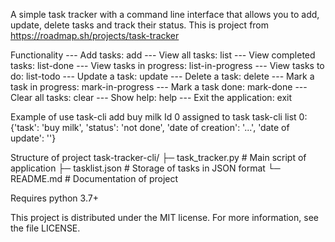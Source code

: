 A simple task tracker with a command line interface that allows you to add, update, delete tasks and track their status.
This is project from https://roadmap.sh/projects/task-tracker

Functionality
--- Add tasks: add <task>
--- View all tasks: list
--- View completed tasks: list-done
--- View tasks in progress: list-in-progress
--- View tasks to do: list-todo
--- Update a task: update <id> <new task>
--- Delete a task: delete <id>
--- Mark a task in progress: mark-in-progress <id>
--- Mark a task done: mark-done <id>
--- Clear all tasks: clear
--- Show help: help
--- Exit the application: exit

Example of use
  task-cli add buy milk
  Id 0 assigned to task
  task-cli list
  0: {'task': 'buy milk', 'status': 'not done', 'date of creation': '...', 'date of update': ''}

Structure of project
task-tracker-cli/
├─ task_tracker.py       # Main script of application
├─ tasklist.json         # Storage of tasks in JSON format
└─ README.md             # Documentation of project

Requires python 3.7+

This project is distributed under the MIT license. For more information, see the file LICENSE.
